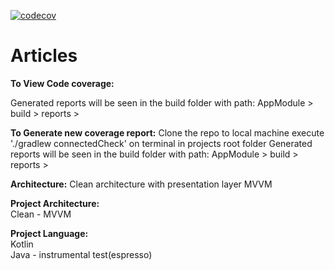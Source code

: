 [![codecov](https://codecov.io/gh/arshadbinhamza/Articles/branch/main/graph/badge.svg?token=3KIQIX1U3B)](https://codecov.io/gh/arshadbinhamza/Articles)


# Articles

**To View Code coverage:**

Generated reports will be seen in the build folder with path:
AppModule > build > reports >

**To Generate new coverage report:**
Clone the repo to local machine
execute './gradlew connectedCheck' on terminal in projects root folder
Generated reports will be seen in the build folder with path:
AppModule > build > reports >

**Architecture:**
Clean architecture with presentation layer MVVM

**Project Architecture:**  
Clean - MVVM

**Project Language:**  
Kotlin  
Java - instrumental test(espresso)



